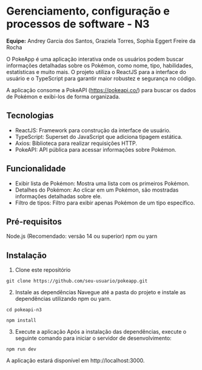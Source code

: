 # Gerenciamento, configuração e processos de software - N3
**Equipe:** Andrey Garcia dos Santos, Graziela Torres, Sophia Eggert Freire da Rocha

O PokeApp é uma aplicação interativa onde os usuários podem buscar informações detalhadas sobre os Pokémon, como nome, tipo, habilidades, estatísticas e muito mais. O projeto utiliza o ReactJS para a interface do usuário e o TypeScript para garantir maior robustez e segurança no código.

A aplicação consome a PokeAPI (https://pokeapi.co/) para buscar os dados de Pokémon e exibi-los de forma organizada.

## Tecnologias
- ReactJS: Framework para construção da interface de usuário.
- TypeScript: Superset do JavaScript que adiciona tipagem estática.
- Axios: Biblioteca para realizar requisições HTTP.
- PokeAPI: API pública para acessar informações sobre Pokémon.

## Funcionalidade
- Exibir lista de Pokémon: Mostra uma lista com os primeiros Pokémon.
- Detalhes do Pokémon: Ao clicar em um Pokémon, são mostradas informações detalhadas sobre ele.
- Filtro de tipos: Filtro para exibir apenas Pokémon de um tipo específico.

## Pré-requisitos
Node.js (Recomendado: versão 14 ou superior)
npm ou yarn

## Instalação
1. Clone este repositório

```
git clone https://github.com/seu-usuario/pokeapp.git
```

2. Instale as dependências
Navegue até a pasta do projeto e instale as dependências utilizando npm ou yarn.

```
cd pokeapi-n3
```
```
npm install
```
3. Execute a aplicação
Após a instalação das dependências, execute o seguinte comando para iniciar o servidor de desenvolvimento:
```
npm run dev
```
A aplicação estará disponível em http://localhost:3000.
